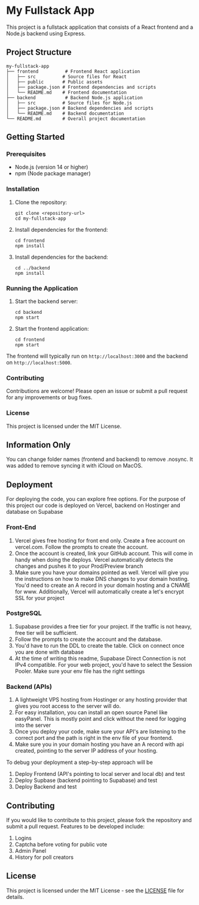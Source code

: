 # My Fullstack App

This project is a fullstack application that consists of a React frontend and a Node.js backend using Express. 

## Project Structure

```
my-fullstack-app
├── frontend          # Frontend React application
│   ├── src          # Source files for React
│   ├── public       # Public assets
│   ├── package.json # Frontend dependencies and scripts
│   └── README.md    # Frontend documentation
├── backend           # Backend Node.js application
│   ├── src          # Source files for Node.js
│   ├── package.json # Backend dependencies and scripts
│   └── README.md    # Backend documentation
└── README.md        # Overall project documentation
```

## Getting Started

### Prerequisites

- Node.js (version 14 or higher)
- npm (Node package manager)

### Installation

1. Clone the repository:
   ```
   git clone <repository-url>
   cd my-fullstack-app
   ```

2. Install dependencies for the frontend:
   ```
   cd frontend
   npm install
   ```

3. Install dependencies for the backend:
   ```
   cd ../backend
   npm install
   ```

### Running the Application

1. Start the backend server:
   ```
   cd backend
   npm start
   ```

2. Start the frontend application:
   ```
   cd frontend
   npm start
   ```

The frontend will typically run on `http://localhost:3000` and the backend on `http://localhost:5000`.

### Contributing

Contributions are welcome! Please open an issue or submit a pull request for any improvements or bug fixes.

### License

This project is licensed under the MIT License.

## Information Only

You can change folder names (frontend and backend) to remove .nosync. It was added to remove syncing it with iCloud on MacOS. 

## Deployment

For deploying the code, you can explore free options. For the purpose of this project our code is deployed on Vercel, backend on Hostinger and database on Supabase

### Front-End
1. Vercel gives free hosting for front end only. Create a free account on vercel.com. Follow the prompts to create the account. 
2. Once the account is created, link your GitHub account. This will come in handy when doing the deploys. Vercel automatically detects the changes and pushes it to your Prod/Preview branch
3. Make sure you have your domains pointed as well. Vercel will give you the instructions on how to make DNS changes to your domain hosting. You'd need to create an A record in your domain hosting and a CNAME for www. Additionally, Vercel will automatically create a let's encrypt SSL for your project

### PostgreSQL
1. Supabase provides a free tier for your project. If the traffic is not heavy, free tier will be sufficient. 
2. Follow the prompts to create the account and the database. 
3. You'd have to run the DDL to create the table. Click on connect once you are done with database
4. At the time of writing this readme, Supabase Direct Connection is not IPv4 compatible. For your web project, you'd have to select the Session Pooler. Make sure your env file has the right settings

### Backend (APIs)
1. A lightweight VPS hosting from Hostinger or any hosting provider that gives you root access to the server will do. 
2. For easy installation, you can install an open source Panel like easyPanel. This is mostly point and click without the need for logging into the server
3. Once you deploy your code, make sure your API's are listening to the correct port and the path is right in the env file of your frontend.
4. Make sure you in your domain hosting you have an A record with api created, pointing to the server IP address of your hosting. 

To debug your deployment a step-by-step approach will be 
1. Deploy Frontend (API's pointing to local server and local db) and test
2. Deploy Supbase (backend pointing to Supabase) and test
3. Deploy Backend and test

## Contributing

If you would like to contribute to this project, please fork the repository and submit a pull request. Features to be developed include:
1. Logins
2. Captcha before voting for public vote
3. Admin Panel
4. History for poll creators

## License

This project is licensed under the MIT License - see the [LICENSE](https://opensource.org/license/mit) file for details.

